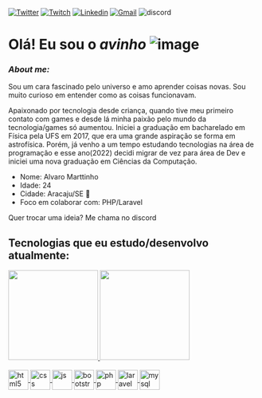 [![Twitter](https://img.shields.io/badge/Twitter-1DA1F2?style=for-the-badge&logo=twitter&logoColor=white)](https://twitter.com/aviinho) [![Twitch](https://img.shields.io/badge/Twitch-9146FF?style=for-the-badge&logo=twitch&logoColor=white)](https://www.twitch.tv/avinho) [![Linkedin](https://img.shields.io/badge/LinkedIn-0077B5?style=for-the-badge&logo=linkedin&logoColor=white)](https://www.linkedin.com/in/alvaro-marttinho/) [![Gmail](https://img.shields.io/badge/Gmail-D14836?style=for-the-badge&logo=gmail&logoColor=white)](mailto:alvaromarttinho@gmail.com) ![discord](https://dcbadge.vercel.app/api/shield/320369059621502997?style=for-the-badge&theme=Default)
<br/>

# Olá! Eu sou o _**avinho**_ ![image](https://user-images.githubusercontent.com/90735977/198175194-fa8fcfc5-6ed4-4c90-a73d-3be7df5e3715.png)

### *About me:*

Sou um cara fascinado pelo universo e amo aprender coisas novas. Sou muito curioso em entender como as coisas funcionavam. 

Apaixonado por tecnologia desde criança, quando tive meu primeiro contato com games e desde lá minha paixão pelo mundo da tecnologia/games só aumentou. Iniciei a graduação em bacharelado em Física pela UFS em 2017, que era uma grande aspiração se forma em astrofísica. Porém, já venho a um tempo estudando tecnologias na área de programação e esse ano(2022) decidi migrar de vez para área de Dev e iniciei uma nova graduação em Ciências da Computação. 

* Nome: Alvaro Marttinho 
* Idade: 24 
* Cidade: Aracaju/SE 🌵
* Foco em colaborar com: PHP/Laravel

Quer trocar uma ideia? Me chama no discord

## Tecnologias que eu estudo/desenvolvo atualmente:

<div>
    <a href="https://github.com/avinho">
    <img height="180em" src="https://github-readme-stats.vercel.app/api?username=avinho&show_icons=true&theme=github_dark"/>
    <img height="180em" src="https://github-readme-stats.vercel.app/api/top-langs/?username=avinho&layout=compact&theme=github_dark"/>
</div>
    
<div style="display: inline_block"><br/>
    <img align="center" alt="html5" width="40" height="40"src="https://cdn.jsdelivr.net/gh/devicons/devicon/icons/html5/html5-original.svg"/>
    <img align="center" alt="css" width="40" height="40" src="https://cdn.jsdelivr.net/gh/devicons/devicon/icons/css3/css3-original.svg"/>
    <img align="center" alt="js" width="40" height="40" src="https://cdn.jsdelivr.net/gh/devicons/devicon/icons/javascript/javascript-original.svg"/>
    <img align="center" alt="bootstrap" width="40" height="40" src="https://cdn.jsdelivr.net/gh/devicons/devicon/icons/bootstrap/bootstrap-original-wordmark.svg"/>
    <img align="center" alt="php" width="40" height="40" src="https://cdn.jsdelivr.net/gh/devicons/devicon/icons/php/php-original.svg"/>
    <img align="center" alt="laravel" width="40" height="40" src="https://cdn.jsdelivr.net/gh/devicons/devicon/icons/laravel/laravel-plain-wordmark.svg"/>
    <img align="center" alt="mysql" width="40" height="40" src="https://cdn.jsdelivr.net/gh/devicons/devicon/icons/mysql/mysql-original-wordmark.svg"/><br/>
</div><br/> 
